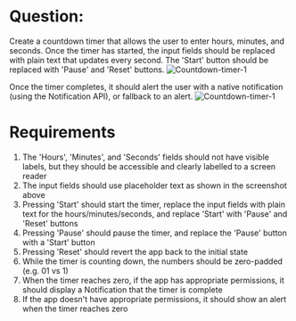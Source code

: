 # Question: 

Create a countdown timer that allows the user to enter hours, minutes, and seconds.
Once the timer has started, the input fields should be replaced with plain text that updates every second. The 'Start' button should be replaced with 'Pause' and 'Reset' buttons.
![Countdown-timer-1](https://frontendeval.com/images/countdown-timer-1.png)

Once the timer completes, it should alert the user with a native notification (using the Notification API), or fallback to an alert.
![Countdown-timer-1](https://frontendeval.com/images/countdown-timer-2.png)

# Requirements
1. The 'Hours', 'Minutes', and 'Seconds' fields should not have visible labels, but they should be accessible and clearly labelled to a screen reader
2. The input fields should use placeholder text as shown in the screenshot above
3. Pressing 'Start' should start the timer, replace the input fields with plain text for the hours/minutes/seconds, and replace 'Start' with 'Pause' and 'Reset' buttons
4. Pressing 'Pause' should pause the timer, and replace the 'Pause' button with a 'Start' button
5. Pressing 'Reset' should revert the app back to the initial state
6. While the timer is counting down, the numbers should be zero-padded (e.g. 01 vs 1)
7. When the timer reaches zero, if the app has appropriate permissions, it should display a Notification that the timer is complete
8. If the app doesn't have appropriate permissions, it should show an alert when the timer reaches zero
